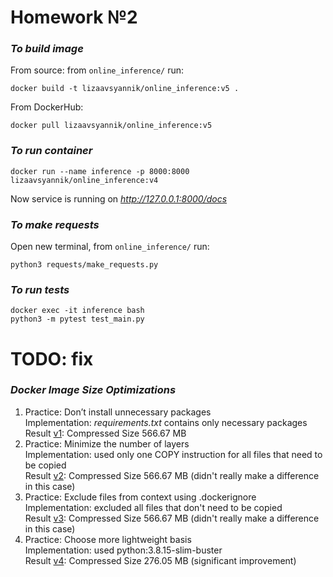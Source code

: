 # Homework №2
### _To build image_
From source: from `online_inference/` run:
```
docker build -t lizaavsyannik/online_inference:v5 .
```

From DockerHub:
```
docker pull lizaavsyannik/online_inference:v5
```

### _To run container_
```
docker run --name inference -p 8000:8000 lizaavsyannik/online_inference:v4
```
Now service is running on _http://127.0.0.1:8000/docs_

### _To make requests_
Open new terminal, from `online_inference/` run:
```
python3 requests/make_requests.py
```
### _To run tests_
```
docker exec -it inference bash
python3 -m pytest test_main.py
```
# TODO: fix 
### _Docker Image Size Optimizations_
1. Practice: Don’t install unnecessary packages  
    Implementation: _requirements.txt_ contains only necessary packages  
    Result [v1](https://hub.docker.com/layers/lizaavsyannik/online_inference/v1/images/sha256-7256dead3136bf6e13b8f0e5a89467aae2e702fd2f0ffd7944a7023fd78f081e?context=repo): Compressed Size 566.67 MB 
2. Practice: Minimize the number of layers  
    Implementation: used only one COPY instruction for all files that need to be copied  
    Result [v2](https://hub.docker.com/layers/lizaavsyannik/online_inference/v2/images/sha256-15b94d131b1a8ef9cfe12aa15896bf84798af697d7a7302dd383d441c9c7c710?context=repo): Compressed Size 566.67 MB (didn't really make a difference in this case)
3. Practice: Exclude files from context using .dockerignore  
    Implementation: excluded all files that don't need to be copied  
    Result [v3](https://hub.docker.com/layers/lizaavsyannik/online_inference/v3/images/sha256-15b94d131b1a8ef9cfe12aa15896bf84798af697d7a7302dd383d441c9c7c710?context=repo): Compressed Size 566.67 MB (didn't really make a difference in this case)
4. Practice: Choose more lightweight basis  
    Implementation: used python:3.8.15-slim-buster  
    Result [v4](https://hub.docker.com/layers/lizaavsyannik/online_inference/v4/images/sha256-15b94d131b1a8ef9cfe12aa15896bf84798af697d7a7302dd383d441c9c7c710?context=repo): Compressed Size 276.05 MB (significant improvement)
